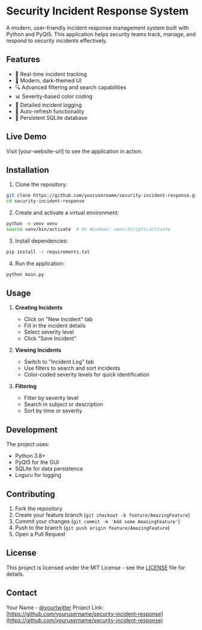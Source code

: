 # Security Incident Response System

A modern, user-friendly incident response management system built with Python and PyQt5. This application helps security teams track, manage, and respond to security incidents effectively.

## Features

- 🚨 Real-time incident tracking
- 🎨 Modern, dark-themed UI
- 🔍 Advanced filtering and search capabilities
- 📊 Severity-based color coding
- 📝 Detailed incident logging
- 🔄 Auto-refresh functionality
- 💾 Persistent SQLite database

## Live Demo

Visit [your-website-url] to see the application in action.

## Installation

1. Clone the repository:
```bash
git clone https://github.com/yourusername/security-incident-response.git
cd security-incident-response
```

2. Create and activate a virtual environment:
```bash
python -m venv venv
source venv/bin/activate  # On Windows: venv\Scripts\activate
```

3. Install dependencies:
```bash
pip install -r requirements.txt
```

4. Run the application:
```bash
python main.py
```

## Usage

1. **Creating Incidents**
   - Click on "New Incident" tab
   - Fill in the incident details
   - Select severity level
   - Click "Save Incident"

2. **Viewing Incidents**
   - Switch to "Incident Log" tab
   - Use filters to search and sort incidents
   - Color-coded severity levels for quick identification

3. **Filtering**
   - Filter by severity level
   - Search in subject or description
   - Sort by time or severity

## Development

The project uses:
- Python 3.8+
- PyQt5 for the GUI
- SQLite for data persistence
- Loguru for logging

## Contributing

1. Fork the repository
2. Create your feature branch (`git checkout -b feature/AmazingFeature`)
3. Commit your changes (`git commit -m 'Add some AmazingFeature'`)
4. Push to the branch (`git push origin feature/AmazingFeature`)
5. Open a Pull Request

## License

This project is licensed under the MIT License - see the [LICENSE](LICENSE) file for details.

## Contact

Your Name - [@yourtwitter](https://twitter.com/yourtwitter)
Project Link: [https://github.com/yourusername/security-incident-response](https://github.com/yourusername/security-incident-response)

